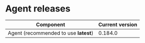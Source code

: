 # Agent releases

| Component                             | Current version |
| ------------------------------------- | --------------- |
| Agent (recommended to use **latest**) | 0.184.0         |
